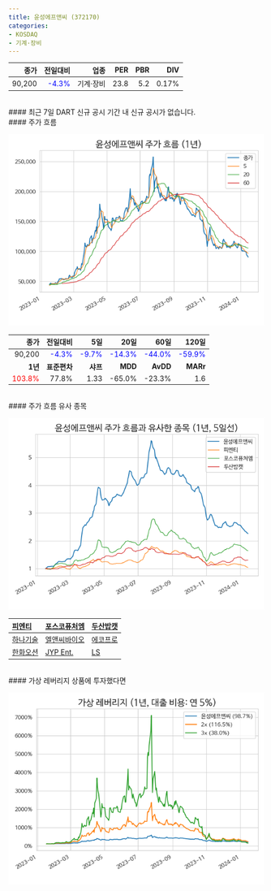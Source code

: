 ```yaml
---
title: 윤성에프앤씨 (372170)
categories:
- KOSDAQ
- 기계·장비
---
```


|**종가**|**전일대비**|**업종**|**PER**|**PBR**|**DIV**|
|-------:|-----------:|-------:|------:|------:|------:|
|90,200|<span style="color: blue">-4.3%</span>|기계·장비|23.8|5.2|0.17%|

<!-- more -->

<br>
#### 최근 7일 DART 신규 공시<a id="dart"></a>
기간 내 신규 공시가 없습니다.

<br>
#### 주가 흐름<a id="price"></a>

![372170](/assets/images/stock/372170.png)

|**종가**|**전일대비**|**5일**|**20일**|**60일**|**120일**|
|-------:|-----------:|------:|-------:|-------:|--------:|
| 90,200 | <span style="color: blue">-4.3%</span> | <span style="color: blue">-9.7%</span> | <span style="color: blue">-14.3%</span> | <span style="color: blue">-44.0%</span> | <span style="color: blue">-59.9%</span> |
|**1년**|**표준편차**|**샤프**|**MDD**|**AvDD**|**MARr**|
| <span style="color: red">103.8%</span> | 77.8% | 1.33 | -65.0% | -23.3% | 1.6 |

<br>
#### 주가 흐름 유사 종목<a id="corr"></a>

![372170](/assets/images/stock/372170_corr.png)

| [피엔티](/137400/) | [포스코퓨처엠](/003670/) | [두산밥캣](/241560/) |
|:---------------------------------------|:---------------------------------------|:---------------------------------------|
| [하나기술](/299030/) | [엘앤씨바이오](/290650/) | [에코프로](/086520/) |
| [한화오션](/042660/) | [JYP Ent.](/035900/) | [LS](/006260/) |

<br>
#### 가상 레버리지 상품에 투자했다면<a id="2x"></a>

![372170](/assets/images/stock/372170_2x.png)

[^corr]: 상관계수를 이용하여 분석하였습니다.